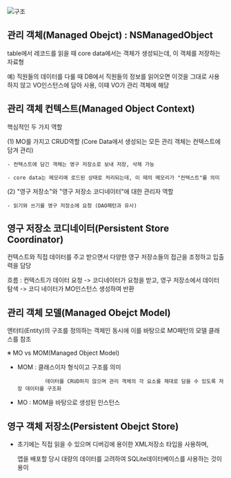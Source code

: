 ![구조](https://img1.daumcdn.net/thumb/R1280x0/?scode=mtistory2&fname=https%3A%2F%2Fblog.kakaocdn.net%2Fdna%2FdMSpfx%2FbtqD7HVLyIk%2FAAAAAAAAAAAAAAAAAAAAAGCpAzJlisawT3utIDyqK9rKmpZK4qZ02U5DYLvsD6T_%2Fimg.png%3Fcredential%3DyqXZFxpELC7KVnFOS48ylbz2pIh7yKj8%26expires%3D1756652399%26allow_ip%3D%26allow_referer%3D%26signature%3DJDHGGr3y21jN%252BcbC9b18qhG4ycc%253D)
## 관리 객체(Managed Obejct) : NSManagedObject

 table에서 레코드를 읽을 때 core data에서는 객체가 생성되는데, 이 객체를 저장하는 자료형

예) 직원들의 데이터를 다룰 때 DB에서 직원들의 정보를 읽어오면 이것을 그대로 사용하지 않고 VO인스턴스에 담아 사용, 이때 VO가 관리 객체에 해당

 

## 관리 객체 컨텍스트(Managed Object Context)

 핵심적인 두 가지 역할

 (1) MO를 가지고 CRUD역할 (Core Data에서 생성되는 모든 관리 객체는 컨텍스트에 담겨 관리)

    - 컨텍스트에 담긴 객체는 영구 저장소로 보내 저장, 삭제 가능

    - core data는 메모리에 로드된 상태로 처리되는데, 이 때의 메모리가 "컨텍스트"를 의미

 (2) "영구 저장소"와 "영구 저장소 코디네이터"에 대한 관리자 역할

    - 읽기와 쓰기를 영구 저장소에 요청 (DAO패턴과 유사)

 

## 영구 저장소 코디네이터(Persistent Store Coordinator)

 컨텍스트와 직접 데이터를 주고 받으면서 다양한 영구 저장소들의 접근을 조정하고 입출력을 담당

 흐름 : 컨텍스트가 데이터 요청 -> 코디네이터가 요청을 받고, 영구 저장소에서 데이터 탐색 -> 코디 네이터가 MO인스턴스 생성하여 반환

 

## 관리 객체 모델(Managed Obejct Model)

엔터티(Entity)의 구조를 정의하는 객체인 동시에 이를 바탕으로 MO패턴의 모델 클래스를 참조

※ MO vs MOM(Managed Object Model)

 - MOM : 클래스이자 형식이고 구조를 의미

                데이터를 CRUD하지 않으며 관리 객체의 각 요소를 제대로 담을 수 있도록 저장 데이터를 구조화

 - MO : MOM을 바탕으로 생성된 인스턴스

 

## 영구 객체 저장소(Persistent Obejct Store)

 - 초기에는 직접 읽을 수 있으며 디버깅에 용이한 XML저장소 타입을 사용하며,

   앱을 배포할 당시 대량의 데이터를 고려하여 SQLite데이터베이스를 사용하는 것이 용이